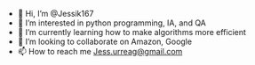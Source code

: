- 👋 Hi, I’m @Jessik167
- 👀 I’m interested in python programming, IA, and QA
- 🌱 I’m currently learning how to make algorithms more efficient
- 💞️ I’m looking to collaborate on Amazon, Google
- 📫 How to reach me Jess.urreag@gmail.com

<!---
Jessik167/Jessik167 is a ✨ special ✨ repository because its `README.md` (this file) appears on your GitHub profile.
You can click the Preview link to take a look at your changes.
--->
